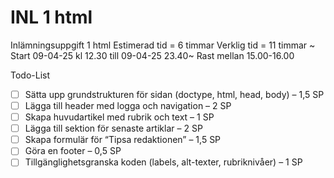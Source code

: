 # INL 1 html

Inlämningsuppgift 1 html
Estimerad tid = 6 timmar
Verklig tid = 11 timmar ~
Start 09-04-25 kl 12.30 till 09-04-25 23.40~
Rast mellan 15.00-16.00

Todo-List

- [ ] Sätta upp grundstrukturen för sidan (doctype, html, head, body) – 1,5 SP
- [ ] Lägga till header med logga och navigation – 2 SP
- [ ] Skapa huvudartikel med rubrik och text – 1 SP
- [ ] Lägga till sektion för senaste artiklar – 2 SP
- [ ] Skapa formulär för “Tipsa redaktionen” – 1,5 SP
- [ ] Göra en footer – 0,5 SP
- [ ] Tillgänglighetsgranska koden (labels, alt-texter, rubriknivåer) – 1 SP
